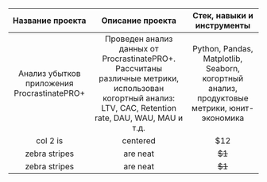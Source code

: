 
| Название проекта | Описание проекта| Стек, навыки и инструменты |
|:-------------: |:---------------:| :-------------:|
|  Анализ убытков приложения ProcrastinatePRO+   | Проведен анализ данных от ProcrastinatePRO+. Рассчитаны различные метрики, использован когортный анализ: LTV, CAC, Retention rate, DAU, WAU, MAU и т.д. |  Python, Pandas, Matplotlib, Seaborn, когортный анализ, продуктовые метрики, юнит-экономика  |
| col 2 is      | centered        |         $12   |
| zebra stripes | are neat        |        ~~$1~~ |
| zebra stripes | are neat        |        ~~$1~~ |
